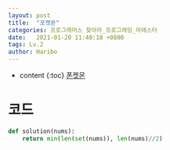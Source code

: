 ```yaml
---
layout: post
title:  "포켓몬"
categories: 프로그래머스 찾아라_프로그래밍_마에스터
date:   2021-01-20 11:40:18 +0800
tags: Lv.2
author: Haribo
---
```


* content
{:toc}
[폰켓몬](https://school.programmers.co.kr/learn/courses/30/lessons/1845)

# 코드

```python
def solution(nums):
    return min(len(set(nums)), len(nums)//2)
```

